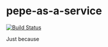 # pepe-as-a-service

[![Build Status](https://travis-ci.com/tiagojpdias/pepe-as-a-service.svg?branch=master)](https://travis-ci.com/tiagojpdias/pepe-as-a-service)

Just because